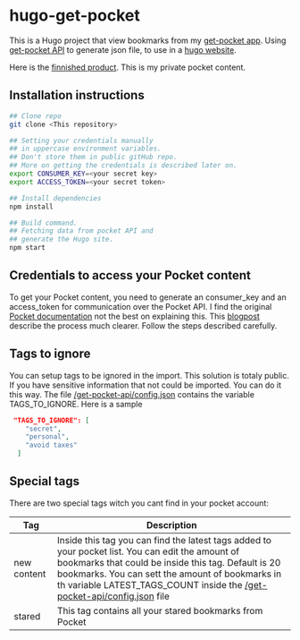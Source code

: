 # hugo-get-pocket
This is a Hugo project that view bookmarks from my [get-pocket app](https://app.getpocket.com/). Using [get-pocket API](https://getpocket.com/developer/) to generate json file, to use in a [hugo website](https://gohugo.io/).

Here is the [finnished product](https://get-pocket.netlify.com/tags/hugo/). This is my private pocket content. 



## Installation instructions

```bash
## Clone repo
git clone <This repository>

## Setting your credentials manually 
## in uppercase environment variables.
## Don't store them in public gitHub repo.
## More on getting the credentials is described later on.
export CONSUMER_KEY=<your secret key>
export ACCESS_TOKEN=<your secret token>

## Install dependencies
npm install

## Build command.
## Fetching data from pocket API and
## generate the Hugo site.
npm start
```



## Credentials to access your Pocket content

To get your Pocket content, you need to generate an consumer_key and an access_token for communication over the Pocket API. I find the original [Pocket documentation](https://getpocket.com/developer/docs/authentication) not the best on explaining this. This [blogpost](https://www.jamesfmackenzie.com/getting-started-with-the-pocket-developer-api/) describe the process much clearer. Follow the steps described carefully.

## Tags to ignore

You can setup tags to be ignored in the import. This solution is totaly public. If you have sensitive information that not could be imported. You can do it this way. The file [/get-pocket-api/config.json](/get-pocket-api/config.json) contains the variable TAGS_TO_IGNORE. Here is a sample

```json
 "TAGS_TO_IGNORE": [
    "secret",
    "personal",
    "avoid taxes"
  ]
```



## Special tags

There are two special tags witch you cant find in your pocket account:

| Tag         | Description                                                  |
| ----------- | ------------------------------------------------------------ |
| new content | Inside this tag you can find the latest tags added to your pocket list. You can edit the amount of bookmarks that could be inside this tag. Default is 20 bookmarks. You can sett the amount of bookmarks in th variable LATEST_TAGS_COUNT inside the [/get-pocket-api/config.json](/get-pocket-api/config.json) file |
| stared      | This tag contains all your stared bookmarks from Pocket      |

